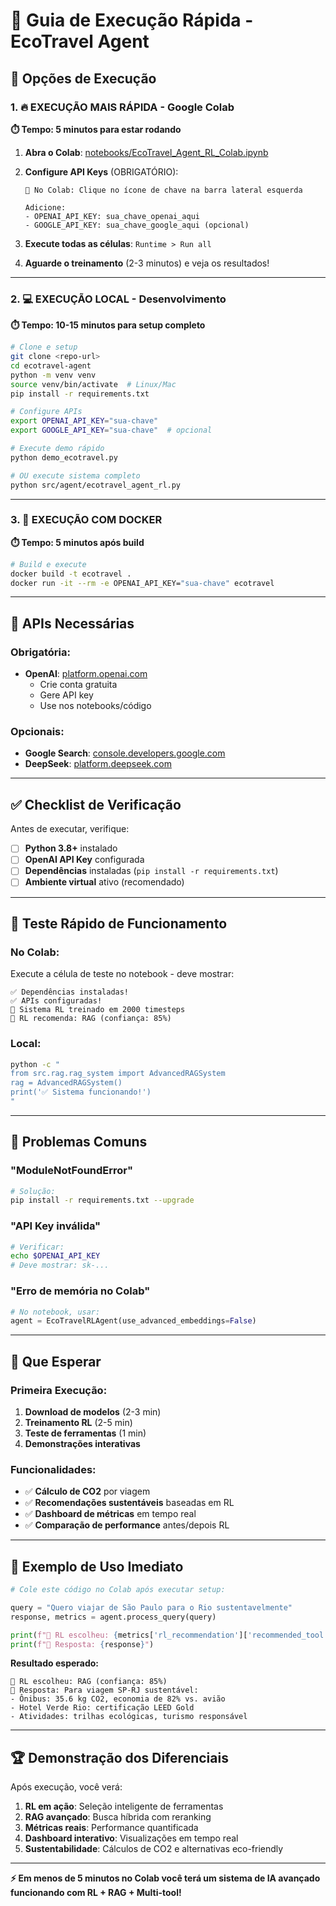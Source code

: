 # 🚀 Guia de Execução Rápida - EcoTravel Agent

## 🎯 Opções de Execução

### 1. 🔥 EXECUÇÃO MAIS RÁPIDA - Google Colab

**⏱️ Tempo: 5 minutos para estar rodando**

1. **Abra o Colab**: [notebooks/EcoTravel_Agent_RL_Colab.ipynb](notebooks/EcoTravel_Agent_RL_Colab.ipynb)

2. **Configure API Keys** (OBRIGATÓRIO):
   ```
   🔑 No Colab: Clique no ícone de chave na barra lateral esquerda
   
   Adicione:
   - OPENAI_API_KEY: sua_chave_openai_aqui
   - GOOGLE_API_KEY: sua_chave_google_aqui (opcional)
   ```

3. **Execute todas as células**: `Runtime > Run all`

4. **Aguarde o treinamento** (2-3 minutos) e veja os resultados!

---

### 2. 💻 EXECUÇÃO LOCAL - Desenvolvimento

**⏱️ Tempo: 10-15 minutos para setup completo**

```bash
# Clone e setup
git clone <repo-url>
cd ecotravel-agent
python -m venv venv
source venv/bin/activate  # Linux/Mac
pip install -r requirements.txt

# Configure APIs
export OPENAI_API_KEY="sua-chave"
export GOOGLE_API_KEY="sua-chave"  # opcional

# Execute demo rápido
python demo_ecotravel.py

# OU execute sistema completo
python src/agent/ecotravel_agent_rl.py
```

---

### 3. 🐳 EXECUÇÃO COM DOCKER

**⏱️ Tempo: 5 minutos após build**

```bash
# Build e execute
docker build -t ecotravel .
docker run -it --rm -e OPENAI_API_KEY="sua-chave" ecotravel
```

---

## 🔑 APIs Necessárias

### Obrigatória:
- **OpenAI**: [platform.openai.com](https://platform.openai.com/api-keys)
  - Crie conta gratuita
  - Gere API key
  - Use nos notebooks/código

### Opcionais:
- **Google Search**: [console.developers.google.com](https://console.developers.google.com)
- **DeepSeek**: [platform.deepseek.com](https://platform.deepseek.com)

---

## ✅ Checklist de Verificação

Antes de executar, verifique:

- [ ] **Python 3.8+** instalado
- [ ] **OpenAI API Key** configurada
- [ ] **Dependências** instaladas (`pip install -r requirements.txt`)
- [ ] **Ambiente virtual** ativo (recomendado)

---

## 🧪 Teste Rápido de Funcionamento

### No Colab:
Execute a célula de teste no notebook - deve mostrar:
```
✅ Dependências instaladas!
✅ APIs configuradas!
🚀 Sistema RL treinado em 2000 timesteps
🎯 RL recomenda: RAG (confiança: 85%)
```

### Local:
```bash
python -c "
from src.rag.rag_system import AdvancedRAGSystem
rag = AdvancedRAGSystem()
print('✅ Sistema funcionando!')
"
```

---

## 🚨 Problemas Comuns

### "ModuleNotFoundError"
```bash
# Solução:
pip install -r requirements.txt --upgrade
```

### "API Key inválida"
```bash
# Verificar:
echo $OPENAI_API_KEY
# Deve mostrar: sk-...
```

### "Erro de memória no Colab"
```python
# No notebook, usar:
agent = EcoTravelRLAgent(use_advanced_embeddings=False)
```

---

## 📱 Que Esperar

### Primeira Execução:
1. **Download de modelos** (2-3 min)
2. **Treinamento RL** (2-5 min)
3. **Teste de ferramentas** (1 min)
4. **Demonstrações interativas**

### Funcionalidades:
- ✅ **Cálculo de CO2** por viagem
- ✅ **Recomendações sustentáveis** baseadas em RL
- ✅ **Dashboard de métricas** em tempo real
- ✅ **Comparação de performance** antes/depois RL

---

## 🎯 Exemplo de Uso Imediato

```python
# Cole este código no Colab após executar setup:

query = "Quero viajar de São Paulo para o Rio sustentavelmente"
response, metrics = agent.process_query(query)

print(f"🎯 RL escolheu: {metrics['rl_recommendation']['recommended_tool']}")
print(f"💬 Resposta: {response}")
```

**Resultado esperado:**
```
🎯 RL escolheu: RAG (confiança: 85%)
💬 Resposta: Para viagem SP-RJ sustentável:
- Ônibus: 35.6 kg CO2, economia de 82% vs. avião
- Hotel Verde Rio: certificação LEED Gold
- Atividades: trilhas ecológicas, turismo responsável
```

---

## 🏆 Demonstração dos Diferenciais

Após execução, você verá:

1. **RL em ação**: Seleção inteligente de ferramentas
2. **RAG avançado**: Busca híbrida com reranking
3. **Métricas reais**: Performance quantificada
4. **Dashboard interativo**: Visualizações em tempo real
5. **Sustentabilidade**: Cálculos de CO2 e alternativas eco-friendly

---

**⚡ Em menos de 5 minutos no Colab você terá um sistema de IA avançado funcionando com RL + RAG + Multi-tool!**